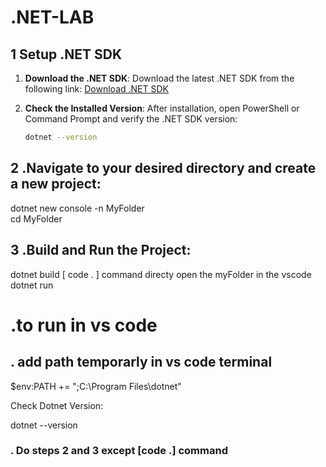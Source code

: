 # .NET-LAB

## 1 Setup .NET SDK

1. **Download the .NET SDK**:
   Download the latest .NET SDK from the following link:
   [Download .NET SDK](https://download.visualstudio.microsoft.com/download/pr/d1adccfa-62de-4306-9410-178eafb4eeeb/48e3746867707de33ef01036f6afc2c6/dotnet-sdk-8.0.303-win-x64.exe)

2. **Check the Installed Version**:
   After installation, open PowerShell or Command Prompt and verify the .NET SDK version:
   ```sh
   dotnet --version


## 2 .Navigate to your desired directory and create a new project:

dotnet new console -n MyFolder                            
 cd MyFolder

 

 ## 3 .Build and Run the Project:

 dotnet build 
[ code . ] command directy open the myFolder in the vscode 
 dotnet run


 # .to run in vs code

 ## . add path temporarly in vs code terminal
 $env:PATH += ";C:\Program Files\dotnet"

 Check Dotnet Version:
 
 dotnet --version
 ### . Do steps 2 and 3 except [code .] command








